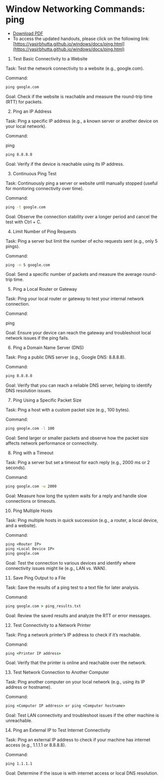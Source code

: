 # Window Networking Commands: ping

- [Download PDF](https://yasirbhutta.github.io/windows/docs/ping.pdf)  
- To access the updated handouts, please click on the following link:
[https://yasirbhutta.github.io/windows/docs/ping.html](https://yasirbhutta.github.io/windows/docs/ping.html)

1. Test Basic Connectivity to a Website

Task: Test the network connectivity to a website (e.g., google.com).

Command:

```cmd
ping google.com
```

Goal: Check if the website is reachable and measure the round-trip time (RTT) for packets.


2. Ping an IP Address

Task: Ping a specific IP address (e.g., a known server or another device on your local network).

Command:

ping <IP address>

```cmd
ping 8.8.8.8
```

Goal: Verify if the device is reachable using its IP address.


3. Continuous Ping Test

Task: Continuously ping a server or website until manually stopped (useful for monitoring connectivity over time).

Command:

```cmd
ping -t google.com
```

Goal: Observe the connection stability over a longer period and cancel the test with Ctrl + C.


4. Limit Number of Ping Requests

Task: Ping a server but limit the number of echo requests sent (e.g., only 5 pings).

Command:

```cmd
ping -n 5 google.com
```

Goal: Send a specific number of packets and measure the average round-trip time.


5. Ping a Local Router or Gateway

Task: Ping your local router or gateway to test your internal network connection.

Command:

ping <Gateway IP address>

Goal: Ensure your device can reach the gateway and troubleshoot local network issues if the ping fails.


6. Ping a Domain Name Server (DNS)

Task: Ping a public DNS server (e.g., Google DNS: 8.8.8.8).

Command:

```cmd
ping 8.8.8.8
```

Goal: Verify that you can reach a reliable DNS server, helping to identify DNS resolution issues.

7. Ping Using a Specific Packet Size

Task: Ping a host with a custom packet size (e.g., 100 bytes).

Command:

```cmd
ping google.com -l 100
```

Goal: Send larger or smaller packets and observe how the packet size affects network performance or connectivity.


8. Ping with a Timeout

Task: Ping a server but set a timeout for each reply (e.g., 2000 ms or 2 seconds).

Command:

```cmd
ping google.com -w 2000
```

Goal: Measure how long the system waits for a reply and handle slow connections or timeouts.


10.  Ping Multiple Hosts

Task: Ping multiple hosts in quick succession (e.g., a router, a local device, and a website).

Command:

```cmd
ping <Router IP>
ping <Local Device IP>
ping google.com
```

Goal: Test the connection to various devices and identify where connectivity issues might lie (e.g., LAN vs. WAN).


11. Save Ping Output to a File

Task: Save the results of a ping test to a text file for later analysis.

Command:

```cmd
ping google.com > ping_results.txt
```

Goal: Review the saved results and analyze the RTT or error messages.


12. Test Connectivity to a Network Printer

Task: Ping a network printer’s IP address to check if it’s reachable.

Command:

```cmd
ping <Printer IP address>
```

Goal: Verify that the printer is online and reachable over the network.

13. Test Network Connection to Another Computer

Task: Ping another computer on your local network (e.g., using its IP address or hostname).

Command:

```cmd
ping <Computer IP address> or ping <Computer hostname>
```

Goal: Test LAN connectivity and troubleshoot issues if the other machine is unreachable.

14. Ping an External IP to Test Internet Connectivity

Task: Ping an external IP address to check if your machine has internet access (e.g., 1.1.1.1 or 8.8.8.8).

Command:

```cmd
ping 1.1.1.1
```

Goal: Determine if the issue is with internet access or local DNS resolution.